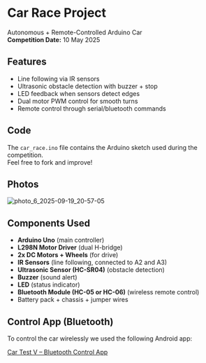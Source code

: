 
#  Car Race Project

Autonomous + Remote-Controlled Arduino Car  
**Competition Date:** 10 May 2025  

## Features
- Line following via IR sensors
- Ultrasonic obstacle detection with buzzer + stop
- LED feedback when sensors detect edges
- Dual motor PWM control for smooth turns
- Remote control through serial/bluetooth commands

## Code
The `car_race.ino` file contains the Arduino sketch used during the competition.  
Feel free to fork and improve!

## Photos

![photo_6_2025-09-19_20-57-05](https://github.com/user-attachments/assets/19ce3665-1d26-4ad5-8150-53f14123834f)

## Components Used

- **Arduino Uno** (main controller)
- **L298N Motor Driver** (dual H-bridge)
- **2x DC Motors + Wheels** (for drive)
- **IR Sensors** (line following, connected to A2 and A3)
- **Ultrasonic Sensor (HC-SR04)** (obstacle detection)
- **Buzzer** (sound alert)
- **LED** (status indicator)
- **Bluetooth Module (HC-05 or HC-06)** (wireless remote control)
- Battery pack + chassis + jumper wires

## Control App (Bluetooth)

To control the car wirelessly we used the following Android app:

[Car Test V – Bluetooth Control App](https://play.google.com/store/apps/details?id=appinventor.ai_spiridakis84.car_testV)


